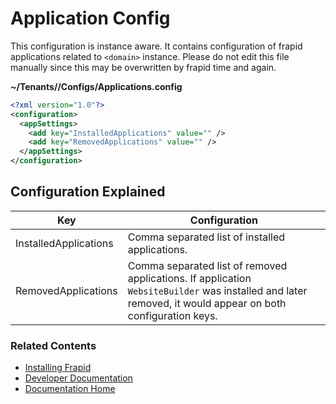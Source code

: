 # Application Config

This configuration is instance aware. It contains configuration of frapid applications related to `<domain>` instance.
Please do not edit this file manually since this may be overwritten by frapid time and again.

**~/Tenants/<domain>/Configs/Applications.config**
```xml
<?xml version="1.0"?>
<configuration>
  <appSettings>
    <add key="InstalledApplications" value="" />
    <add key="RemovedApplications" value="" />
  </appSettings>
</configuration>
```

## Configuration Explained

| Key                           | Configuration|
|-------------------------------|---------------------------------------------------------|
| InstalledApplications         | Comma separated list of installed applications. |
| RemovedApplications           | Comma separated list of removed applications. If application `WebsiteBuilder` was installed and later removed, it would appear on both configuration keys. |


### Related Contents

* [Installing Frapid](../installation/README.md)
* [Developer Documentation](../developer/README.md)
* [Documentation Home](../../README.md)
